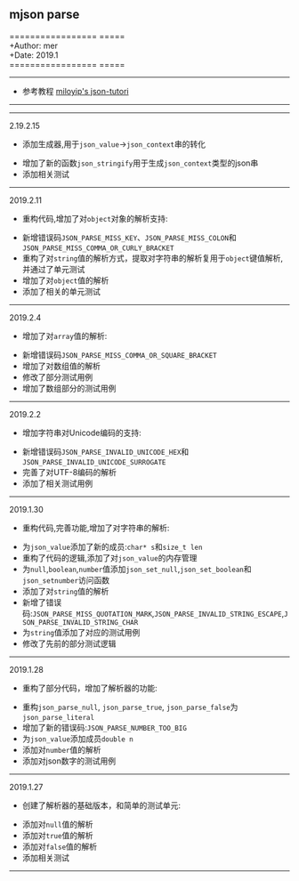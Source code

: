 ## mjson parse

================= =====  
+Author: mer  
+Date: 2019.1  
================= =====  

---
- 参考教程 [miloyip's json-tutori](https://github.com/miloyip/json-tutorial)
---

---

2.19.2.15

+ 添加生成器,用于`json_value`->`json_context`串的转化
 - 增加了新的函数`json_stringify`用于生成`json_context`类型的json串
 - 添加相关测试

---

2019.2.11

+ 重构代码,增加了对`object`对象的解析支持:
 - 新增错误码`JSON_PARSE_MISS_KEY`、`JSON_PARSE_MISS_COLON`和`JSON_PARSE_MISS_COMMA_OR_CURLY_BRACKET`
 - 重构了对`string`值的解析方式，提取对字符串的解析复用于`object`键值解析, 并通过了单元测试
 - 增加了对`object`值的解析
 - 添加了相关的单元测试

--- 

2019.2.4

+ 增加了对`array`值的解析:
 - 新增错误码`JSON_PARSE_MISS_COMMA_OR_SQUARE_BRACKET`
 - 增加了对数组值的解析
 - 修改了部分测试用例
 - 增加了数组部分的测试用例

---

2019.2.2

+ 增加字符串对Unicode编码的支持:
 - 新增错误码`JSON_PARSE_INVALID_UNICODE_HEX`和`JSON_PARSE_INVALID_UNICODE_SURROGATE`
 - 完善了对UTF-8编码的解析
 - 添加了相关测试用例

---

2019.1.30

+ 重构代码,完善功能,增加了对字符串的解析:
 - 为`json_value`添加了新的成员:`char* s`和`size_t len`
 - 重构了代码的逻辑,添加了对`json_value`的内存管理
 - 为`null`,`boolean`,`number`值添加`json_set_null`,`json_set_boolean`和`json_setnumber`访问函数
 - 添加了对`string`值的解析
 - 新增了错误码:`JSON_PARSE_MISS_QUOTATION_MARK`,`JSON_PARSE_INVALID_STRING_ESCAPE`,`JSON_PARSE_INVALID_STRING_CHAR`
 - 为`string`值添加了对应的测试用例
 - 修改了先前的部分测试逻辑

---

2019.1.28

+ 重构了部分代码，增加了解析器的功能:
 - 重构`json_parse_null`, `json_parse_true`, `json_parse_false`为 `json_parse_literal`
 - 增加了新的错误码:`JSON_PARSE_NUMBER_TOO_BIG`
 - 为`json_value`添加成员`double n`
 - 添加对`number`值的解析
 - 添加对json数字的测试用例

---

2019.1.27

+ 创建了解析器的基础版本，和简单的测试单元:
 - 添加对`null`值的解析
 - 添加对`true`值的解析
 - 添加对`false`值的解析
 - 添加相关测试

---
